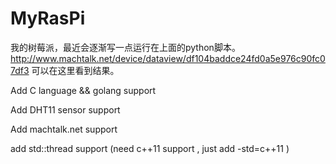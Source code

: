 MyRasPi
=======

我的树莓派，最近会逐渐写一点运行在上面的python脚本。
 http://www.machtalk.net/device/dataview/df104baddce24fd0a5e976c90fc07df3 可以在这里看到结果。

Add C language && golang support  

Add DHT11 sensor support 

Add machtalk.net support 

add std::thread support (need c++11 support , just add -std=c++11 )



